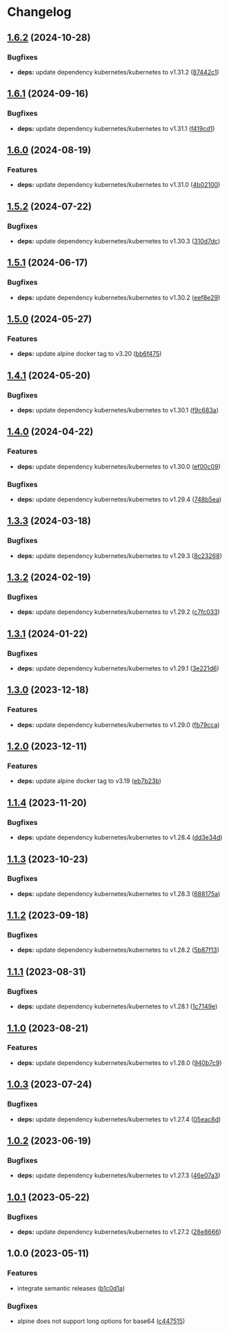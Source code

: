 # Changelog

## [1.6.2](https://github.com/actionhippie/kubectl/compare/v1.6.1...v1.6.2) (2024-10-28)


### Bugfixes

* **deps:** update dependency kubernetes/kubernetes to v1.31.2 ([87442c1](https://github.com/actionhippie/kubectl/commit/87442c11f305ca549c3c7ca5617cc607f6622926))

## [1.6.1](https://github.com/actionhippie/kubectl/compare/v1.6.0...v1.6.1) (2024-09-16)


### Bugfixes

* **deps:** update dependency kubernetes/kubernetes to v1.31.1 ([f419cd1](https://github.com/actionhippie/kubectl/commit/f419cd10f6ae9d0b2ce8962c9aa0d1ff9ab6faa1))

## [1.6.0](https://github.com/actionhippie/kubectl/compare/v1.5.2...v1.6.0) (2024-08-19)


### Features

* **deps:** update dependency kubernetes/kubernetes to v1.31.0 ([4b02100](https://github.com/actionhippie/kubectl/commit/4b021000a47280fd627349cbbd128251eb1d6d46))

## [1.5.2](https://github.com/actionhippie/kubectl/compare/v1.5.1...v1.5.2) (2024-07-22)


### Bugfixes

* **deps:** update dependency kubernetes/kubernetes to v1.30.3 ([310d7dc](https://github.com/actionhippie/kubectl/commit/310d7dc92f0bdbfbd335e5c634eb9c6d759cac5e))

## [1.5.1](https://github.com/actionhippie/kubectl/compare/v1.5.0...v1.5.1) (2024-06-17)


### Bugfixes

* **deps:** update dependency kubernetes/kubernetes to v1.30.2 ([eef8e29](https://github.com/actionhippie/kubectl/commit/eef8e295dfb4539c83c63f42c51f1418cdf1699a))

## [1.5.0](https://github.com/actionhippie/kubectl/compare/v1.4.1...v1.5.0) (2024-05-27)


### Features

* **deps:** update alpine docker tag to v3.20 ([bb6f475](https://github.com/actionhippie/kubectl/commit/bb6f4758aaf7a50dfcd5042273de2ac0bafdf16e))

## [1.4.1](https://github.com/actionhippie/kubectl/compare/v1.4.0...v1.4.1) (2024-05-20)


### Bugfixes

* **deps:** update dependency kubernetes/kubernetes to v1.30.1 ([f9c683a](https://github.com/actionhippie/kubectl/commit/f9c683acf155165c4b20be732ab4c854cda1d514))

## [1.4.0](https://github.com/actionhippie/kubectl/compare/v1.3.3...v1.4.0) (2024-04-22)


### Features

* **deps:** update dependency kubernetes/kubernetes to v1.30.0 ([ef00c09](https://github.com/actionhippie/kubectl/commit/ef00c0987c9437401bf943409fecb3b9d0a9e850))


### Bugfixes

* **deps:** update dependency kubernetes/kubernetes to v1.29.4 ([748b5ea](https://github.com/actionhippie/kubectl/commit/748b5eaf57b75b935589f92a71f69fbed0366e02))

## [1.3.3](https://github.com/actionhippie/kubectl/compare/v1.3.2...v1.3.3) (2024-03-18)


### Bugfixes

* **deps:** update dependency kubernetes/kubernetes to v1.29.3 ([8c23268](https://github.com/actionhippie/kubectl/commit/8c23268fc7d01c2f4f51f9d45ab3c461b08ce53d))

## [1.3.2](https://github.com/actionhippie/kubectl/compare/v1.3.1...v1.3.2) (2024-02-19)


### Bugfixes

* **deps:** update dependency kubernetes/kubernetes to v1.29.2 ([c7fc033](https://github.com/actionhippie/kubectl/commit/c7fc0331aaa6ca4eaefe2dc783513b7f39591bee))

## [1.3.1](https://github.com/actionhippie/kubectl/compare/v1.3.0...v1.3.1) (2024-01-22)


### Bugfixes

* **deps:** update dependency kubernetes/kubernetes to v1.29.1 ([3e221d6](https://github.com/actionhippie/kubectl/commit/3e221d6427e366db921b33640fdd3841df33a285))

## [1.3.0](https://github.com/actionhippie/kubectl/compare/v1.2.0...v1.3.0) (2023-12-18)


### Features

* **deps:** update dependency kubernetes/kubernetes to v1.29.0 ([fb79cca](https://github.com/actionhippie/kubectl/commit/fb79ccaadaad0189d931b1ce4c970b43f9fdc5ce))

## [1.2.0](https://github.com/actionhippie/kubectl/compare/v1.1.4...v1.2.0) (2023-12-11)


### Features

* **deps:** update alpine docker tag to v3.19 ([eb7b23b](https://github.com/actionhippie/kubectl/commit/eb7b23bcc39540608cc932c1fbc46358870c660d))

## [1.1.4](https://github.com/actionhippie/kubectl/compare/v1.1.3...v1.1.4) (2023-11-20)


### Bugfixes

* **deps:** update dependency kubernetes/kubernetes to v1.28.4 ([dd3e34d](https://github.com/actionhippie/kubectl/commit/dd3e34db4fe9c2a39304101c925b172f38da2211))

## [1.1.3](https://github.com/actionhippie/kubectl/compare/v1.1.2...v1.1.3) (2023-10-23)


### Bugfixes

* **deps:** update dependency kubernetes/kubernetes to v1.28.3 ([688175a](https://github.com/actionhippie/kubectl/commit/688175a86a76e3d4dd4b3658e81059d82ee3e46c))

## [1.1.2](https://github.com/actionhippie/kubectl/compare/v1.1.1...v1.1.2) (2023-09-18)


### Bugfixes

* **deps:** update dependency kubernetes/kubernetes to v1.28.2 ([5b87f13](https://github.com/actionhippie/kubectl/commit/5b87f13ea0451f906b042334a251ab61a34d65fc))

## [1.1.1](https://github.com/actionhippie/kubectl/compare/v1.1.0...v1.1.1) (2023-08-31)


### Bugfixes

* **deps:** update dependency kubernetes/kubernetes to v1.28.1 ([1c7149e](https://github.com/actionhippie/kubectl/commit/1c7149e16dba191e086c930451b32c8a3557f432))

## [1.1.0](https://github.com/actionhippie/kubectl/compare/v1.0.3...v1.1.0) (2023-08-21)


### Features

* **deps:** update dependency kubernetes/kubernetes to v1.28.0 ([940b7c9](https://github.com/actionhippie/kubectl/commit/940b7c9a868ce006ed50a9eaa476cde70a06ee8a))

## [1.0.3](https://github.com/actionhippie/kubectl/compare/v1.0.2...v1.0.3) (2023-07-24)


### Bugfixes

* **deps:** update dependency kubernetes/kubernetes to v1.27.4 ([05eac8d](https://github.com/actionhippie/kubectl/commit/05eac8dfed3a3400408edfa549247c8789dd0b8c))

## [1.0.2](https://github.com/actionhippie/kubectl/compare/v1.0.1...v1.0.2) (2023-06-19)


### Bugfixes

* **deps:** update dependency kubernetes/kubernetes to v1.27.3 ([46e07a3](https://github.com/actionhippie/kubectl/commit/46e07a338ed8512a913acbfddbfb21c9164d2598))

## [1.0.1](https://github.com/actionhippie/kubectl/compare/v1.0.0...v1.0.1) (2023-05-22)


### Bugfixes

* **deps:** update dependency kubernetes/kubernetes to v1.27.2 ([28e8666](https://github.com/actionhippie/kubectl/commit/28e8666bbb1b2627e9690712851e02b04e9997fc))

## 1.0.0 (2023-05-11)


### Features

* integrate semantic releases ([b1c0d1a](https://github.com/actionhippie/kubectl/commit/b1c0d1a79969929f23f39ad4298af1c8b2790cbd))


### Bugfixes

* alpine does not support long options for base64 ([c447515](https://github.com/actionhippie/kubectl/commit/c4475153e132687a79c94df5d49566270ecef336))
